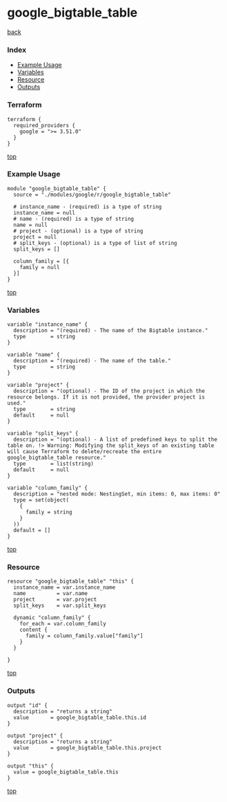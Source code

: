 # google_bigtable_table

[back](../google.md)

### Index

- [Example Usage](#example-usage)
- [Variables](#variables)
- [Resource](#resource)
- [Outputs](#outputs)

### Terraform

```hcl
terraform {
  required_providers {
    google = ">= 3.51.0"
  }
}
```

[top](#index)

### Example Usage

```hcl
module "google_bigtable_table" {
  source = "./modules/google/r/google_bigtable_table"

  # instance_name - (required) is a type of string
  instance_name = null
  # name - (required) is a type of string
  name = null
  # project - (optional) is a type of string
  project = null
  # split_keys - (optional) is a type of list of string
  split_keys = []

  column_family = [{
    family = null
  }]
}
```

[top](#index)

### Variables

```hcl
variable "instance_name" {
  description = "(required) - The name of the Bigtable instance."
  type        = string
}

variable "name" {
  description = "(required) - The name of the table."
  type        = string
}

variable "project" {
  description = "(optional) - The ID of the project in which the resource belongs. If it is not provided, the provider project is used."
  type        = string
  default     = null
}

variable "split_keys" {
  description = "(optional) - A list of predefined keys to split the table on. !> Warning: Modifying the split_keys of an existing table will cause Terraform to delete/recreate the entire google_bigtable_table resource."
  type        = list(string)
  default     = null
}

variable "column_family" {
  description = "nested mode: NestingSet, min items: 0, max items: 0"
  type = set(object(
    {
      family = string
    }
  ))
  default = []
}
```

[top](#index)

### Resource

```hcl
resource "google_bigtable_table" "this" {
  instance_name = var.instance_name
  name          = var.name
  project       = var.project
  split_keys    = var.split_keys

  dynamic "column_family" {
    for_each = var.column_family
    content {
      family = column_family.value["family"]
    }
  }

}
```

[top](#index)

### Outputs

```hcl
output "id" {
  description = "returns a string"
  value       = google_bigtable_table.this.id
}

output "project" {
  description = "returns a string"
  value       = google_bigtable_table.this.project
}

output "this" {
  value = google_bigtable_table.this
}
```

[top](#index)
